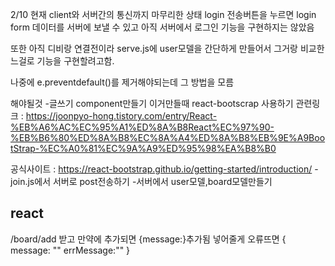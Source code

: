 2/10
현재 client와 서버간의 통신까지 마무리한 상태
login 전송버튼을 누르면 login form 데이터를 서버에 보낼 수 있고
아직 서버에서 로그인 기능을 구현하지는 않았음

또한 아직 디비랑 연결전이라 serve.js에 user모델을 간단하게 만들어서 그거랑 비교한느걸로 기능을 구현할려고함.

나중에 e.preventdefault()를 제거해야되는데 그 방법을 모름

해야될것 -글쓰기 component만들기
이거만들때 react-bootscrap 사용하기
관련링크 : https://joonpyo-hong.tistory.com/entry/React-%EB%A6%AC%EC%95%A1%ED%8A%B8React%EC%97%90-%EB%B6%80%ED%8A%B8%EC%8A%A4%ED%8A%B8%EB%9E%A9BootStrap-%EC%A0%81%EC%9A%A9%ED%95%98%EA%B8%B0

공식사이트 : https://react-bootstrap.github.io/getting-started/introduction/
-join.js에서 서버로 post전송하기 -서버에서 user모델,board모델만들기

## react

/board/add
받고 만약에 추가되면 {message:}추가됨 넣어줄게
오류뜨면 {
message: ""
errMessage:""
}

##
